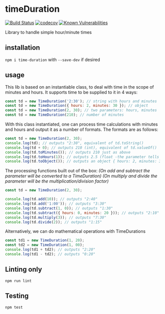 # timeDuration

[![Build Status](https://travis-ci.org/msandrini/timeDuration.svg?branch=master)](https://travis-ci.org/msandrini/timeDuration)
[![codecov](https://codecov.io/gh/msandrini/timeDuration/branch/master/graph/badge.svg)](https://codecov.io/gh/msandrini/timeDuration)
[![Known Vulnerabilities](https://snyk.io/test/github/msandrini/timeduration/badge.svg?targetFile=package.json)](https://snyk.io/test/github/msandrini/timeduration?targetFile=package.json)

Library to handle simple hour/minute times

## installation

`npm i time-duration` with `--save-dev` if desired

## usage

This lib is based on an instantiable class, to deal with time in the scope of minutes and hours. It supports time to be supplied to it in 4 ways:

```javascript
const td = new TimeDuration('2:30'); // string with hours and minutes
const td = new TimeDuration({ hours: 2, minutes: 30 }); // object
const td = new TimeDuration(2, 30); // two parameters: hours, minutes
const td = new TimeDuration(210); // number of minutes
```

With this class instantiated, one can process time calculations with minutes and hours and output it as a number of formats. The formats are as follows:

```javascript
const td = new TimeDuration(2, 30);
console.log(td); // outputs "2:30", equivalent of td.toString()
console.log(td + 0); // outputs 210 (int), equivalent of td.valueOf()
console.log(td.toMinutes()); // outputs 210 just as above
console.log(td.toHours(1)); // outputs 2.5 (float -the parameter tells the round precision)
console.log(td.toObject()); // outputs an object { hours: 2, minutes: 30 }
```

The processing functions built out of the box:
_(On *add* and *subtract* the parameter will be converted to a TimeDuration)_
_(On *multiply* and *divide* the parameter will be the multiplication/division factor)_

```javascript
const td = new TimeDuration(2, 30);

console.log(td.add(10)); // outputs "2:40"
console.log(td.add('1:00')); // outputs "3:30"
console.log(td.subtract(1, 0)); // outputs "1:30"
console.log(td.subtract({ hours: 0, minutes: 20 })); // outputs "2:10"
console.log(td.multiply(3)); // outputs "7:30"
console.log(td.divide(2)); // outputs "1:15"
```

Alternatively, we can do mathematical operations with TimeDurations

```javascript
const td1 = new TimeDuration(1, 20);
const td2 = new TimeDuration(1, 00);
console.log(td1 + td2); // outputs "2:20"
console.log(td1 - td2); // outputs "0:20"
```

## Linting only

```
npm run lint
```

## Testing

```
npm test
```